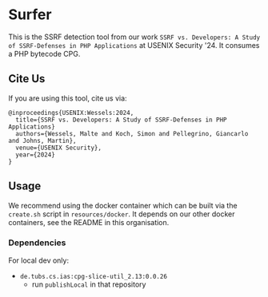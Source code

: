 # Surfer

This is the SSRF detection tool from our work `SSRF vs. Developers: A Study of SSRF-Defenses in PHP Applications` at USENIX Security '24.
It consumes a PHP bytecode CPG.

## Cite Us
If you are using this tool, cite us via:

```
@inproceedings{USENIX:Wessels:2024,
  title={SSRF vs. Developers: A Study of SSRF-Defenses in PHP Applications}
  authors={Wessels, Malte and Koch, Simon and Pellegrino, Giancarlo and Johns, Martin},
  venue={USENIX Security},
  year={2024}
}
```
## Usage

We recommend using the docker container which can be built via the `create.sh` script in `resources/docker`. It depends on our other docker containers, see the README in this organisation.


### Dependencies


For local dev only:
- `de.tubs.cs.ias:cpg-slice-util_2.13:0.0.26`
  - run `publishLocal` in that repository
